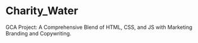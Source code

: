 # Charity_Water
GCA Project: A Comprehensive Blend of HTML, CSS, and JS with Marketing Branding and Copywriting.
